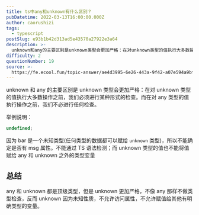 ```yaml
---
title: ts中any和unknown有什么区别？
pubDatetime: 2022-03-13T16:00:00.000Z
author: caorushizi
tags:
  - typescript
postSlug: e93b1b42d313ad5e43570a27922e3a64
description: >-
  unknown和any的主要区别是unknown类型会更加严格：在对unknown类型的值执行大多数操作之前，我们必须进行某种形式的检查。而在对any类型的值执行操作之前，我们不必进行任何检查。举例说
difficulty: 2
questionNumber: 19
source: >-
  https://fe.ecool.fun/topic-answer/ae4d3995-6e26-443a-9f42-a07e594a9bff?orderBy=updateTime&order=desc&tagId=19
---
```


unknown 和 any 的主要区别是 unknown 类型会更加严格：在对 unknown 类型的值执行大多数操作之前，我们必须进行某种形式的检查。而在对 any 类型的值执行操作之前，我们不必进行任何检查。

举例说明：

```typescript
undefined;
```

因为 bar 是一个未知类型(任何类型的数据都可以赋给 `unknown` 类型)，所以不能确定是否有 msg 属性。不能通过 TS 语法检测；而 unknown 类型的值也不能将值赋给 any 和 unknown 之外的类型变量

## 总结

any 和 unknown 都是顶级类型，但是 unknown 更加严格，不像 any 那样不做类型检查，反而 unknown 因为未知性质，不允许访问属性，不允许赋值给其他有明确类型的变量。
